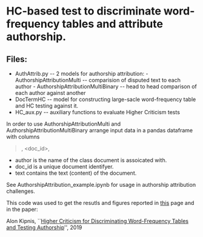 # HC-based test to discriminate word-frequency tables and attribute authorship. 

## Files:
- AuthAttrib.py -- 2 models for authorship attribution: 
                 - AuthorshipAttributionMulti -- comparision of disputed text to each author
                 - AuthorshipAttributionMultiBinary -- head to head comparison of each author against another
- DocTermHC -- model for constructing large-sacle word-frequency table and HC testing against it. 
- HC_aux.py -- auxiliary functions to evaluate Higher Criticism tests 

In order to use AuthorshipAttributionMulti and AuthorshipAttributionMultiBinary arrange input data in a pandas dataframe with columns 
> <author>, <doc_id>, <text> 
- author is the name of the class document is assoicated with.
- doc_id is a unique document identifyer.
- text contains the text (content) of the document. 

See AuthorshipAttribution_example.ipynb for usage in authorship attribution challenges. 

This code was used to get the resutls and figures reported in [this](https://web.stanford.edu/~kipnisal/authorship.html) page and in the paper:

Alon Kipnis, ``[Higher Criticism for Discriminating Word-Frequency Tables and Testing Authorship](https://arxiv.org/abs/1911.01208)'', 2019

